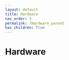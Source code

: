 ```yaml
---
layout: default
title: Hardware
nav_order: 3
permalink: /Hardware_parent
has_children: True
---
```


# Hardware
